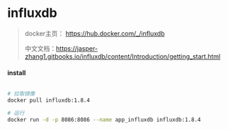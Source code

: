 # influxdb

> docker主页： https://hub.docker.com/_/influxdb
>
> 中文文档：https://jasper-zhang1.gitbooks.io/influxdb/content/Introduction/getting_start.html



#### install

```sh

# 拉取镜像
docker pull influxdb:1.8.4

# 运行
docker run -d -p 8086:8086 --name app_influxdb influxdb:1.8.4

```

